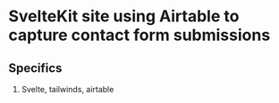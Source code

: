 
#  SvelteKit site using Airtable to capture contact form submissions

## Specifics

1. Svelte, tailwinds, airtable